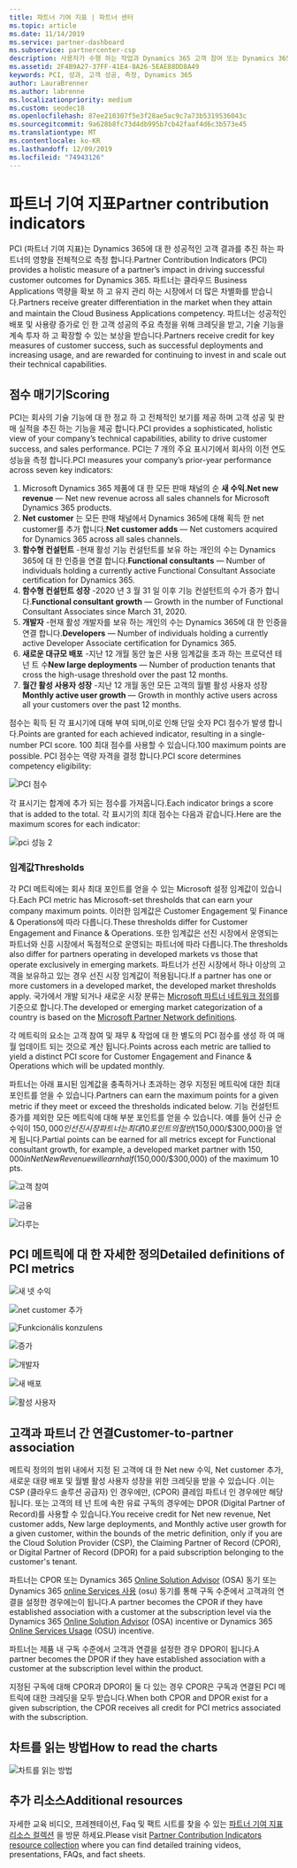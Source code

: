 ```yaml
---
title: 파트너 기여 지표 | 파트너 센터
ms.topic: article
ms.date: 11/14/2019
ms.service: partner-dashboard
ms.subservice: partnercenter-csp
description: 사용자가 수행 하는 작업과 Dynamics 365 고객 참여 또는 Dynamics 365 재무 및 작업에 대 한 향상 된 기능을 확인할 수 있습니다.
ms.assetid: 2F4B9A27-37FF-41E4-8A26-5EAE88DD8A49
keywords: PCI, 성과, 고객 성공, 측정, Dynamics 365
author: LauraBrenner
ms.author: labrenne
ms.localizationpriority: medium
ms.custom: seodec18
ms.openlocfilehash: 87ee210307f5e3f28ae5ac9c7a73b5319536043c
ms.sourcegitcommit: 9a628b8fc73d4db995b7cb42faaf4d6c3b573e45
ms.translationtype: MT
ms.contentlocale: ko-KR
ms.lasthandoff: 12/09/2019
ms.locfileid: "74943126"
---
```

# <a name="partner-contribution-indicators"></a><span data-ttu-id="24379-104">파트너 기여 지표</span><span class="sxs-lookup"><span data-stu-id="24379-104">Partner contribution indicators</span></span>

<span data-ttu-id="24379-105">PCI (파트너 기여 지표)는 Dynamics 365에 대 한 성공적인 고객 결과를 추진 하는 파트너의 영향을 전체적으로 측정 합니다.</span><span class="sxs-lookup"><span data-stu-id="24379-105">Partner Contribution Indicators (PCI) provides a holistic measure of a partner’s impact in driving successful customer outcomes for Dynamics 365.</span></span> <span data-ttu-id="24379-106">파트너는 클라우드 Business Applications 역량을 확보 하 고 유지 관리 하는 시장에서 더 많은 차별화를 받습니다.</span><span class="sxs-lookup"><span data-stu-id="24379-106">Partners receive greater differentiation in the market when they attain and maintain the Cloud Business Applications competency.</span></span>  <span data-ttu-id="24379-107">파트너는 성공적인 배포 및 사용량 증가로 인 한 고객 성공의 주요 측정을 위해 크레딧을 받고, 기술 기능을 계속 투자 하 고 확장할 수 있는 보상을 받습니다.</span><span class="sxs-lookup"><span data-stu-id="24379-107">Partners receive credit for key measures of customer success, such as successful deployments and increasing usage, and are rewarded for continuing to invest in and scale out their technical capabilities.</span></span> 

## <a name="scoring"></a><span data-ttu-id="24379-108">점수 매기기</span><span class="sxs-lookup"><span data-stu-id="24379-108">Scoring</span></span>

<span data-ttu-id="24379-109">PCI는 회사의 기술 기능에 대 한 정교 하 고 전체적인 보기를 제공 하며 고객 성공 및 판매 실적을 추진 하는 기능을 제공 합니다.</span><span class="sxs-lookup"><span data-stu-id="24379-109">PCI provides a sophisticated, holistic view of your company’s technical capabilities, ability to drive customer success, and sales performance.</span></span> <span data-ttu-id="24379-110">PCI는 7 개의 주요 표시기에서 회사의 이전 연도 성능을 측정 합니다.</span><span class="sxs-lookup"><span data-stu-id="24379-110">PCI measures your company’s prior-year performance across seven key indicators:</span></span>

1. <span data-ttu-id="24379-111">Microsoft Dynamics 365 제품에 대 한 모든 판매 채널의 순 **새 수익.**</span><span class="sxs-lookup"><span data-stu-id="24379-111">**Net new revenue** — Net new revenue across all sales channels for Microsoft Dynamics 365 products.</span></span>
2. <span data-ttu-id="24379-112">**Net customer** 는 모든 판매 채널에서 Dynamics 365에 대해 획득 한 net customer를 추가 합니다.</span><span class="sxs-lookup"><span data-stu-id="24379-112">**Net customer adds** — Net customers acquired for Dynamics 365 across all sales channels.</span></span>
3. <span data-ttu-id="24379-113">**함수형 컨설턴트** -현재 활성 기능 컨설턴트를 보유 하는 개인의 수는 Dynamics 365에 대 한 인증을 연결 합니다.</span><span class="sxs-lookup"><span data-stu-id="24379-113">**Functional consultants** — Number of individuals holding a currently active Functional Consultant Associate certification for Dynamics 365.</span></span>
4. <span data-ttu-id="24379-114">**함수형 컨설턴트 성장** -2020 년 3 월 31 일 이후 기능 컨설턴트의 수가 증가 합니다.</span><span class="sxs-lookup"><span data-stu-id="24379-114">**Functional consultant growth** — Growth in the number of Functional Consultant Associates since March 31, 2020.</span></span>
5. <span data-ttu-id="24379-115">**개발자** -현재 활성 개발자를 보유 하는 개인의 수는 Dynamics 365에 대 한 인증을 연결 합니다.</span><span class="sxs-lookup"><span data-stu-id="24379-115">**Developers** — Number of individuals holding a currently active Developer Associate certification for Dynamics 365.</span></span>
6. <span data-ttu-id="24379-116">**새로운 대규모 배포** -지난 12 개월 동안 높은 사용 임계값을 초과 하는 프로덕션 테 넌 트 수</span><span class="sxs-lookup"><span data-stu-id="24379-116">**New large deployments** — Number of production tenants that cross the high-usage threshold over the past 12 months.</span></span>
7. <span data-ttu-id="24379-117">**월간 활성 사용자 성장** -지난 12 개월 동안 모든 고객의 월별 활성 사용자 성장</span><span class="sxs-lookup"><span data-stu-id="24379-117">**Monthly active user growth** — Growth in monthly active users across all your customers over the past 12 months.</span></span>

<span data-ttu-id="24379-118">점수는 획득 된 각 표시기에 대해 부여 되며,이로 인해 단일 숫자 PCI 점수가 발생 합니다.</span><span class="sxs-lookup"><span data-stu-id="24379-118">Points are granted for each achieved indicator, resulting in a single-number PCI score.</span></span> <span data-ttu-id="24379-119">100 최대 점수를 사용할 수 있습니다.</span><span class="sxs-lookup"><span data-stu-id="24379-119">100 maximum points are possible.</span></span> <span data-ttu-id="24379-120">PCI 점수는 역량 자격을 결정 합니다.</span><span class="sxs-lookup"><span data-stu-id="24379-120">PCI score determines competency eligibility:</span></span>

![PCI 점수](images/pcinew1.png)

<span data-ttu-id="24379-122">각 표시기는 합계에 추가 되는 점수를 가져옵니다.</span><span class="sxs-lookup"><span data-stu-id="24379-122">Each indicator brings a score that is added to the total.</span></span> <span data-ttu-id="24379-123">각 표시기의 최대 점수는 다음과 같습니다.</span><span class="sxs-lookup"><span data-stu-id="24379-123">Here are the maximum scores for each indicator:</span></span>


![pci 성능 2](images/pci1.png)

### <a name="thresholds"></a><span data-ttu-id="24379-125">임계값</span><span class="sxs-lookup"><span data-stu-id="24379-125">Thresholds</span></span>

<span data-ttu-id="24379-126">각 PCI 메트릭에는 회사 최대 포인트를 얻을 수 있는 Microsoft 설정 임계값이 있습니다.</span><span class="sxs-lookup"><span data-stu-id="24379-126">Each PCI metric has Microsoft-set thresholds that can earn your company maximum points.</span></span> <span data-ttu-id="24379-127">이러한 임계값은 Customer Engagement 및 Finance & Operations에 따라 다릅니다.</span><span class="sxs-lookup"><span data-stu-id="24379-127">These thresholds differ for Customer Engagement and Finance & Operations.</span></span> <span data-ttu-id="24379-128">또한 임계값은 선진 시장에서 운영되는 파트너와 신흥 시장에서 독점적으로 운영되는 파트너에 따라 다릅니다.</span><span class="sxs-lookup"><span data-stu-id="24379-128">The thresholds also differ for partners operating in developed markets vs those that operate exclusively in emerging markets.</span></span> <span data-ttu-id="24379-129">파트너가 선진 시장에서 하나 이상의 고객을 보유하고 있는 경우 선진 시장 임계값이 적용됩니다.</span><span class="sxs-lookup"><span data-stu-id="24379-129">If a partner has one or more customers in a developed market, the developed market thresholds apply.</span></span> <span data-ttu-id="24379-130">국가에서 개발 되거나 새로운 시장 분류는 [Microsoft 파트너 네트워크 정의](https://assets.microsoft.com/MPN-developed-and-emerging-countries-list.pdf)를 기준으로 합니다.</span><span class="sxs-lookup"><span data-stu-id="24379-130">The developed or emerging market categorization of a country is based on the [Microsoft Partner Network definitions](https://assets.microsoft.com/MPN-developed-and-emerging-countries-list.pdf).</span></span>

<span data-ttu-id="24379-131">각 메트릭의 요소는 고객 참여 및 재무 & 작업에 대 한 별도의 PCI 점수를 생성 하 여 매월 업데이트 되는 것으로 계산 됩니다.</span><span class="sxs-lookup"><span data-stu-id="24379-131">Points across each metric are tallied to yield a distinct PCI score for Customer Engagement and Finance & Operations which will be updated monthly.</span></span>

<span data-ttu-id="24379-132">파트너는 아래 표시된 임계값을 충족하거나 초과하는 경우 지정된 메트릭에 대한 최대 포인트를 얻을 수 있습니다.</span><span class="sxs-lookup"><span data-stu-id="24379-132">Partners can earn the maximum points for a given metric if they meet or exceed the thresholds indicated below.</span></span> <span data-ttu-id="24379-133">기능 컨설턴트 증가를 제외한 모든 메트릭에 대해 부분 포인트를 얻을 수 있습니다. 예를 들어 신규 순수익이 $150,000인 선진 시장 파트너는 최대 10포인트의 절반($150,000/$300,000)을 얻게 됩니다.</span><span class="sxs-lookup"><span data-stu-id="24379-133">Partial points can be earned for all metrics except for Functional consultant growth, for example, a developed market partner with $150,000 in Net New Revenue will earn half ($150,000/$300,000) of the maximum 10 pts.</span></span>

![고객 참여](images/pci/table_1.png)

![금융](images/pci/TABLE_2.png)

![다루는](images/pci/table_3.png)

## <a name="detailed-definitions-of-pci-metrics"></a><span data-ttu-id="24379-137">PCI 메트릭에 대 한 자세한 정의</span><span class="sxs-lookup"><span data-stu-id="24379-137">Detailed definitions of PCI metrics</span></span>

![새 넷 수익](images/net_new1.png)

![net customer 추가](images/netcustomer.png)

![Funkcionális konzulens](images/pci/functional_consultants.png)

![증가](images/pci/functional_consultant_growth.png)

![개발자](images/pci/developers.png)

![새 배포](images/pci/new_large_deployments.png)

![활성 사용자](images/pci/monthly_active_user_growth.png)


## <a name="customer-to-partner-association"></a><span data-ttu-id="24379-145">고객과 파트너 간 연결</span><span class="sxs-lookup"><span data-stu-id="24379-145">Customer-to-partner association</span></span>

<span data-ttu-id="24379-146">메트릭 정의의 범위 내에서 지정 된 고객에 대 한 Net new 수익, Net customer 추가, 새로운 대량 배포 및 월별 활성 사용자 성장을 위한 크레딧을 받을 수 있습니다 .이는 CSP (클라우드 솔루션 공급자) 인 경우에만, (CPOR) 클레임 파트너 인 경우에만 해당 됩니다. 또는 고객의 테 넌 트에 속한 유료 구독의 경우에는 DPOR (Digital Partner of Record)를 사용할 수 있습니다.</span><span class="sxs-lookup"><span data-stu-id="24379-146">You receive credit for Net new revenue, Net customer adds, New large deployments, and Monthly active user growth for a given customer, within the bounds of the metric definition, only if you are the Cloud Solution Provider (CSP), the Claiming Partner of Record (CPOR), or Digital Partner of Record (DPOR) for a paid subscription belonging to the customer's tenant.</span></span>

<span data-ttu-id="24379-147">파트너는 CPOR 또는 Dynamics 365 [Online Solution Advisor](https://support.microsoft.com/en-us/help/4501560/online-services-advisor-osa-sell-incentives-faq) (OSA) 동기 또는 Dynamics 365 [online Services 사용](https://support.microsoft.com/en-us/help/3082044/become-eligible-for-the-online-services-usage-incentive-program) (osu) 동기를 통해 구독 수준에서 고객과의 연결을 설정한 경우에는이 됩니다.</span><span class="sxs-lookup"><span data-stu-id="24379-147">A partner becomes the CPOR if they have established association with a customer at the subscription level via the Dynamics 365 [Online Solution Advisor](https://support.microsoft.com/en-us/help/4501560/online-services-advisor-osa-sell-incentives-faq) (OSA) incentive or Dynamics 365 [Online Services Usage](https://support.microsoft.com/en-us/help/3082044/become-eligible-for-the-online-services-usage-incentive-program) (OSU) incentive.</span></span>

<span data-ttu-id="24379-148">파트너는 제품 내 구독 수준에서 고객과 연결을 설정한 경우 DPOR이 됩니다.</span><span class="sxs-lookup"><span data-stu-id="24379-148">A partner becomes the DPOR if they have established association with a customer at the subscription level within the product.</span></span>

<span data-ttu-id="24379-149">지정된 구독에 대해 CPOR과 DPOR이 둘 다 있는 경우 CPOR은 구독과 연결된 PCI 메트릭에 대한 크레딧을 모두 받습니다.</span><span class="sxs-lookup"><span data-stu-id="24379-149">When both CPOR and DPOR exist for a given subscription, the CPOR receives all credit for PCI metrics associated with the subscription.</span></span>

## <a name="how-to-read-the-charts"></a><span data-ttu-id="24379-150">차트를 읽는 방법</span><span class="sxs-lookup"><span data-stu-id="24379-150">How to read the charts</span></span>

![차트를 읽는 방법](images/pci2.png)

## <a name="additional-resources"></a><span data-ttu-id="24379-152">추가 리소스</span><span class="sxs-lookup"><span data-stu-id="24379-152">Additional resources</span></span>

<span data-ttu-id="24379-153">자세한 교육 비디오, 프레젠테이션, Faq 및 팩트 시트를 찾을 수 있는 [파트너 기여 지표 리소스 컬렉션](https://partner.microsoft.com/asset/collection/pci-learn#/) 을 방문 하세요.</span><span class="sxs-lookup"><span data-stu-id="24379-153">Please visit [Partner Contribution Indicators resource collection](https://partner.microsoft.com/asset/collection/pci-learn#/) where you can find detailed training videos, presentations, FAQs, and fact sheets.</span></span> 




